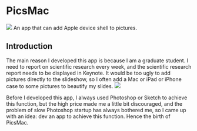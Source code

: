 # PicsMac
![](https://github.com/HuangRunHua/PicsMac/blob/main/cover.png)
An app that can add Apple device shell to pictures.

## Introduction
The main reason I developed this app is because I am a graduate student. I need to report on scientific research every week, and the scientific research report needs to be displayed in Keynote. It would be too ugly to add pictures directly to the slideshow, so I often add a Mac or iPad or iPhone case to some pictures to beautify my slides.
![](https://github.com/HuangRunHua/PicsMac/blob/main/Screen%20Shot%202022-03-01%20at%209.18.49%20PM.png)

Before I developed this app, I always used Photoshop or Sketch to achieve this function, but the high price made me a little bit discouraged, and the problem of slow Photoshop startup has always bothered me, so I came up with an idea: dev an app to achieve this function. Hence the birth of PicsMac.
